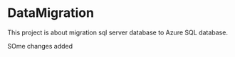 # DataMigration
This project is about migration sql server database to Azure SQL database.

SOme changes added

